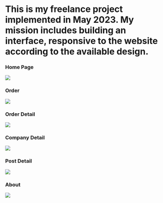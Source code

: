 <h1>This is my freelance project implemented in May 2023. My mission includes building an interface, responsive to the website according to the available design.</h1>
<h3>Home Page</h3>
<img src="https://github-production-user-asset-6210df.s3.amazonaws.com/88931957/252341374-f9cb1302-8506-4758-9682-a78fbe5d7bb5.png" />
<h3>Order</h3>
<img src="https://github-production-user-asset-6210df.s3.amazonaws.com/88931957/252341581-7f595f78-7b85-41f9-b0c4-52a10035874b.png" />
<h3>Order Detail</h3>
<img src="https://github-production-user-asset-6210df.s3.amazonaws.com/88931957/252341801-0937f58d-6f0b-4ea1-9c34-bb1617962c04.png" />
<h3>Company Detail</h3>
<img src="https://github-production-user-asset-6210df.s3.amazonaws.com/88931957/252342010-e897eb19-0bff-40bf-928d-8fd547b8a333.png" />
<h3>Post Detail</h3>
<img src="https://github-production-user-asset-6210df.s3.amazonaws.com/88931957/252342172-321b93bf-038e-44bb-8ec3-d62beb1346a8.png" />
<h3>About</h3>
<img src="https://github-production-user-asset-6210df.s3.amazonaws.com/88931957/252342369-dc2e2127-f80f-43eb-8398-c3bcb15f7169.png" />
